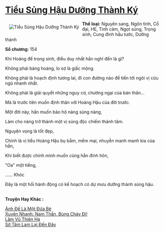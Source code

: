 <a href="https://utruyen.com/truyen/tieu-sung-hau-duong-thanh-ky/19298/" title="Tiểu Sủng Hậu Dưỡng Thành Ký"><h1>Tiểu Sủng Hậu Dưỡng Thành Ký</h1></a><div style="display:table"><img align="right" style="float: left; padding: 10px;" src="https://utruyen.com/images/story/200x260/tieu-sung-hau-duong-thanh-ky.jpg" alt="Tiểu Sủng Hậu Dưỡng Thành Ký"><b>Thể loại:</b> Nguyên sang, Ngôn tình, Cổ đại, HE, Tình cảm, Ngọt sủng, Trọng sinh, Cung đình hầu tước, Dưỡng thành<p></p><b>Số chương</b>: 154<p></p>Khi Hoàng đế trọng sinh, điều duy nhất hắn nghĩ đến là gì?<p></p>Không phải bàng hoàng, lo sợ là giấc mộng.<p></p>Không phải là hoạch định tương lai, đi con đường nào để tiến tới ngôi vị cửu ngũ nhanh nhất.<p></p>Không phải là giải quyết những nguy cơ, chướng ngại của bản thân...<p></p>Mà là trước tiên muốn định thân với Hoàng Hậu của đời trước.<p></p>Một đời này, hắn muốn bảo hộ nàng sủng nàng,<p></p>Làm cho nàng trở thành một vị sủng độc chiếm thánh tâm.<p></p>Nguyện vọng là tốt đẹp,<p></p>Chính là vị tiểu Hoàng Hậu bụ bẫm, mềm mại, nhuyễn manh manh kia của hắn,<p></p>Khi biết được chính mình muốn cùng hắn đính hôn,<p></p>"Oa" một tiếng,<p></p>...... Khóc<p></p>Đây là một hồi hành động có kế hoạch có dự mưu dưỡng thành sủng hậu.</div><p><br><b>Truyện Hay Khác :</b></p><a href="https://utruyen.com/truyen/anh-de-la-mot-dua-be/19077/" alt="Ảnh Đế Là Một Đứa Bé">Ảnh Đế Là Một Đứa Bé</a><br/><a href="https://github.com/quanluxury/ngontinhhot/tree/master/truyenhay/17066/" alt="Xuyên Nhanh: Nam Thần, Bùng Cháy Đi!">Xuyên Nhanh: Nam Thần, Bùng Cháy Đi!</a><br/><a href="https://github.com/quanluxury/ngontinhhot/tree/master/truyenhay/19114/" alt="Lâm Vũ Thiên Hạ">Lâm Vũ Thiên Hạ</a><br/><a href="https://github.com/quanluxury/ngontinhhot/tree/master/truyenhay/19151/" alt="Sở Tâm Lam Lại Đến Đây">Sở Tâm Lam Lại Đến Đây</a><br/>